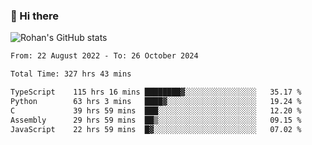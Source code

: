 ### 👋 Hi there 

<!--
**rohznmdev/rohznmdev** is a ✨ _special_ ✨ repository because its `README.md` (this file) appears on your GitHub profile.

Here are some ideas to get you started:

- 🔭 I’m currently working on ...
- 🌱 I’m currently learning Ruby and Ruby on Rails
- 👯 I’m looking to collaborate on ...
- 🤔 I’m looking for help with ...
- 💬 Ask me about ...
- 📫 How to reach me: ...
- 😄 Pronouns: ...
- ⚡ Fun fact: ...
-->
![Rohan's GitHub stats](https://github-readme-stats.vercel.app/api?username=rohznmdev&theme=dark&show_icons=true)

<!--START_SECTION:waka-->

```txt
From: 22 August 2022 - To: 26 October 2024

Total Time: 327 hrs 43 mins

TypeScript    115 hrs 16 mins ████████▓░░░░░░░░░░░░░░░░   35.17 %
Python        63 hrs 3 mins   ████▓░░░░░░░░░░░░░░░░░░░░   19.24 %
C             39 hrs 59 mins  ███░░░░░░░░░░░░░░░░░░░░░░   12.20 %
Assembly      29 hrs 59 mins  ██▒░░░░░░░░░░░░░░░░░░░░░░   09.15 %
JavaScript    22 hrs 59 mins  █▓░░░░░░░░░░░░░░░░░░░░░░░   07.02 %
```

<!--END_SECTION:waka-->
